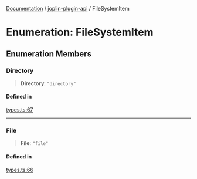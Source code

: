 [Documentation](../../packages.md) / [joplin-plugin-api](../index.md) / FileSystemItem

# Enumeration: FileSystemItem

## Enumeration Members

### Directory

> **Directory**: `"directory"`

#### Defined in

[types.ts:67](https://github.com/rxliuli/joplin-utils/blob/2bc4cdf0126f9cf3a3dcc1c3f49a6f42208c3387/packages/joplin-plugin-api/src/types.ts#L67)

---

### File

> **File**: `"file"`

#### Defined in

[types.ts:66](https://github.com/rxliuli/joplin-utils/blob/2bc4cdf0126f9cf3a3dcc1c3f49a6f42208c3387/packages/joplin-plugin-api/src/types.ts#L66)
